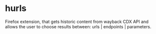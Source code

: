 # hurls
Firefox extension, that gets historic content from wayback CDX API and allows the user to choose results between: urls | endpoints | parameters.
